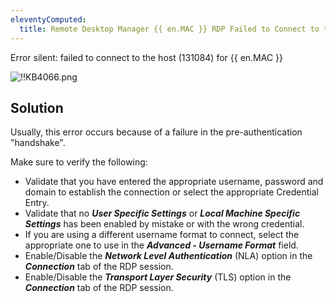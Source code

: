 ```yaml
---
eleventyComputed:
  title: Remote Desktop Manager {{ en.MAC }} RDP Failed to Connect to the Host
---
```

Error silent: failed to connect to the host (131084) for {{ en.MAC }}  

![!!KB4066.png](https://webdevolutions.azureedge.net/docs/en/kb/KB4066.png)
## Solution
Usually, this error occurs because of a failure in the pre-authentication "handshake".  

Make sure to verify the following:  

* Validate that you have entered the appropriate username, password and domain to establish the connection or select the appropriate Credential Entry.  
* Validate that no ***User Specific Settings*** or ***Local Machine Specific Settings*** has been enabled by mistake or with the wrong credential.  
* If you are using a different username format to connect, select the appropriate one to use in the ***Advanced - Username Format*** field.  
* Enable/Disable the ***Network Level Authentication*** (NLA) option in the ***Connection*** tab of the RDP session.  
* Enable/Disable the ***Transport Layer Security*** (TLS) option in the ***Connection*** tab of the RDP session.  
